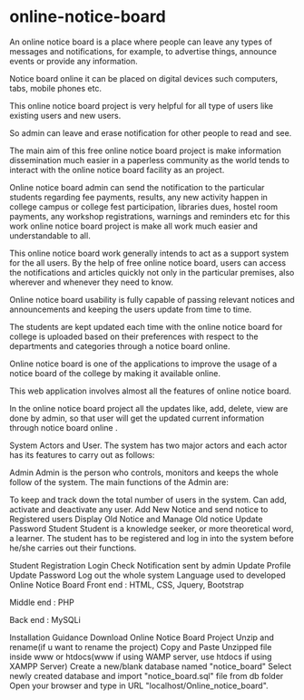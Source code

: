 # online-notice-board
An online notice board is a place where people can leave any types of messages and notifications, for example, to advertise things, announce events or provide any information.

Notice board online it can be placed on digital devices such computers, tabs, mobile phones etc.

This online notice board project is very helpful for all type of users like existing users and new users.

So admin can leave and erase notification for other people to read and see.

The main aim of this free online notice board project is make information dissemination much easier in a paperless community as the world tends to interact with the online notice board facility as an project.

 
 Online notice board admin can send the notification to the particular students regarding fee payments, results, any new activity happen in college campus or college fest participation, libraries dues, hostel room payments, any workshop registrations, warnings and reminders etc for this work online notice board project is make all work much easier and understandable to all.

This online notice board work generally intends to act as a support system for the all users. By the help of free online notice board, users can access the notifications and articles quickly not only in the particular premises, also wherever and whenever they need to know.

Online notice board usability is fully capable of passing relevant notices and announcements and keeping the users update from time to time.

The students are kept updated each time with the online notice board for college is uploaded based on their preferences with respect to the departments and categories through a notice board online.

Online notice board is one of the applications to improve the usage of a notice board of the college by making it available online.

This web application involves almost all the features of online notice board.

In the online notice board project all the updates like, add, delete, view are done by admin, so that user will get the updated current information through notice board online .

System Actors and User.
The system has two major actors and each actor has its features to carry out as follows:

Admin
Admin is the person who controls, monitors and keeps the whole follow of the system. The main functions of the Admin are:

To keep and track down the total number of users in the system.
Can add, activate and deactivate any user.
Add New Notice and send notice to Registered users
Display Old Notice and Manage Old notice
Update Password
Student
Student is a knowledge seeker, or more theoretical word, a learner. The student has to be registered and log in into the system before he/she carries out their functions.

Student Registration
Login
Check Notification sent by admin
Update Profile
Update Password
Log out the whole system
Language used to developed Online Notice Board
Front end : HTML, CSS, Jquery, Bootstrap

Middle end : PHP

Back end : MySQLi

Installation Guidance
Download Online Notice Board Project
Unzip and rename(if u want to rename the project)
Copy and Paste Unzipped file inside www or htdocs(www if using WAMP server, use htdocs if using XAMPP Server)
Create a new/blank database named "notice_board"
Select newly created database and import "notice_board.sql" file from db folder
Open your browser and type in URL "localhost/Online_notice_board".
